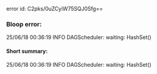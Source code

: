 error id: C2pks/0uZCyiW75SQJ0Sfg==
### Bloop error:

25/06/18 00:36:19 INFO DAGScheduler: waiting: HashSet()
#### Short summary: 

25/06/18 00:36:19 INFO DAGScheduler: waiting: HashSet()